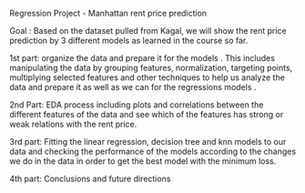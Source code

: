 Regression Project - Manhattan rent price prediction

Goal : Based on the dataset pulled from Kagal, we will show the rent price prediction by 3 different models as learned in the course so far.

1st part: organize the data and prepare it for the models . This includes manipulating the data by grouping features, normalization, targeting points, multiplying selected features and other techniques to help us analyze the data and prepare it as well as we can for the regressions models .

2nd Part: EDA process including plots and correlations between the different features of the data and see which of the features has strong or weak relations with the rent price.

3rd part: Fitting the linear regression, decision tree and knn models to our data and checking the performance of the models according to the changes we do in the data in order to get the best model with the minimum loss.

4th part: Conclusions and future directions
